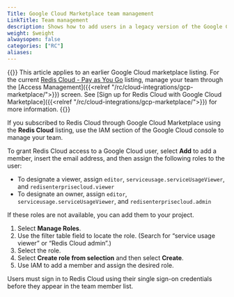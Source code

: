 ```yaml
---
Title: Google Cloud Marketplace team management
LinkTitle: Team management
description: Shows how to add users in a legacy version of the Google Cloud Marketplace subscription.
weight: $weight
alwaysopen: false
categories: ["RC"]
aliases: 
---
```


{{<banner-article bannerColor="#fff8dc">}}
This article applies to an earlier Google Cloud marketplace listing. For the current [Redis Cloud - Pay as You Go](https://console.cloud.google.com/marketplace/product/redis-marketplace-isaas/redis-enterprise-cloud-flexible-plan) listing, manage your team through the [Access Management]({{<relref "/rc/cloud-integrations/gcp-marketplace/">}}) screen. See [Sign up for Redis Cloud with Google Cloud Marketplace]({{<relref "/rc/cloud-integrations/gcp-marketplace/">}}) for more information.
{{</banner-article>}}

If you subscribed to Redis Cloud through Google Cloud Marketplace using the **Redis Cloud** listing, use the IAM section of the Google Cloud console to manage your team.

To grant Redis Cloud access to a Google Cloud user, select **Add** to add a member, insert the email address, and then assign the following roles to the user:
- To designate a viewer, assign `editor`, `serviceusage.serviceUsageViewer`, and `redisenterprisecloud.viewer`
- To designate an owner, assign `editor`, `serviceusage.serviceUsageViewer`, and `redisenterprisecloud.admin`


If these roles are not available, you can add them to your project.

1. Select **Manage Roles**.
2. Use the filter table field to locate the role. (Search for “service usage viewer” or “Redis Cloud admin”.)
3. Select the role.
4. Select **Create role from selection** and then select **Create**.
5. Use IAM to add a member and assign the desired role.

Users must sign in to Redis Cloud using their single sign-on credentials before they appear in the team member list.
